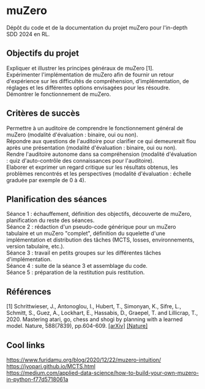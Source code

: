 # muZero

Dépôt du code et de la documentation du projet muZero pour l'in-depth SDD 2024 en RL.

## Objectifs du projet

Expliquer et illustrer les principes généraux de muZero [1].  
Expérimenter l'implémentation de muZero afin de fournir un retour d'expérience sur les difficultés de compréhension, d'implémentation, de réglages et les différentes options envisagées pour les résoudre.  
Démontrer le fonctionnement de muZero.

## Critères de succès

Permettre à un auditoire de comprendre le fonctionnement général de muZero (modalité d'évaluation : binaire, oui ou non).  
Répondre aux questions de l'auditoire pour clarifier ce qui demeurerait flou après une présentation (modalité d'évaluation : binaire, oui ou non).  
Rendre l'auditoire autonome dans sa compréhension (modalité d'évaluation : quiz d'auto-contrôle des connaissances pour l'auditoire).  
Elaborer et exprimer un regard critique sur les résultats obtenus, les problèmes rencontrés et les perspectives (modalité d'évaluation :  échelle graduée par exemple de 0 à 4).

## Planification des séances

Séance 1 : échauffement, définition des objectifs, découverte de muZero, planification du reste des séances.  
Séance 2 : rédaction d'un pseudo-code générique pour un muZero tabulaire et un muZero "complet", définition du squelette d'une implémentation et distribution des tâches (MCTS, losses, environnements, version tabulaire, etc.).  
Séance 3 : travail en petits groupes sur les différentes tâches d'implémentation.  
Séance 4 : suite de la séance 3 et assemblage du code.  
Séance 5 : préparation de la restitution puis restitution.  

## Références

[1] Schrittwieser, J., Antonoglou, I., Hubert, T., Simonyan, K., Sifre, L., Schmitt, S., Guez, A., Lockhart, E., Hassabis, D., Graepel, T. and Lillicrap, T., 2020. Mastering atari, go, chess and shogi by planning with a learned model. Nature, 588(7839), pp.604-609. [\[arXiv\]](https://arxiv.org/abs/1911.08265) [\[Nature\]](https://www.nature.com/articles/s41586-020-03051-4)

## Cool links

https://www.furidamu.org/blog/2020/12/22/muzero-intuition/  
https://jyopari.github.io/MCTS.html  
https://medium.com/applied-data-science/how-to-build-your-own-muzero-in-python-f77d5718061a

